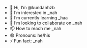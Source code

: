 - 👋 Hi, I’m @kundanhzb
- 👀 I’m interested in _nah
- 🌱 I’m currently learning _haa
- 💞️ I’m looking to collaborate on _nah
- 📫 How to reach me _nah
- 😄 Pronouns: he/his
- ⚡ Fun fact: _nah

<!---
kundanhzb/kundanhzb is a ✨ special ✨ repository because its `README.md` (this file) appears on your GitHub profile.
You can click the Preview link to take a look at your changes.
--->
